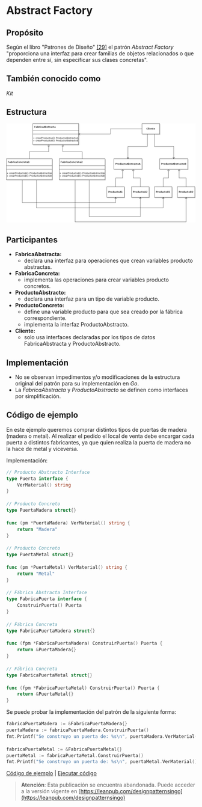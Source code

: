 # Abstract Factory

## Propósito

Según el libro "Patrones de Diseño" [\[29\]](../../../recursos.md) el patrón _Abstract Factory_ "proporciona una interfaz para crear familias de objetos relacionados o que dependen entre sí, sin especificar sus clases concretas".

## También conocido como

_Kit_

## Estructura

![](../../../.gitbook/assets/abstractfactory.png)

## Participantes

* **FabricaAbstracta:**
  * declara una interfaz para operaciones que crean variables producto abstractas.
* **FabricaConcreta:**
  * implementa las operaciones para crear variables producto concretos.
* **ProductoAbstracto:**
  * declara una interfaz para un tipo de variable producto.
* **ProductoConcreto:**
  * define una variable producto para que sea creado por la fábrica correspondiente.
  * implementa la interfaz ProductoAbstracto.
* **Cliente:**
  * solo usa interfaces declaradas por los tipos de datos FabricaAbstracta y ProductoAbstracto.

## Implementación

* No se observan impedimentos y/o modificaciones de la estructura original del patrón para su implementación en _Go_.
* La _FabricaAbstracta_ y _ProductoAbstracto_ se definen como interfaces por simplificación.

## Código de ejemplo

En este ejemplo queremos comprar distintos tipos de puertas de madera \(madera o metal\). Al realizar el pedido el local de venta debe encargar cada puerta a distintos fabricantes, ya que quien realiza la puerta de madera no la hace de metal y viceversa.

Implementación:

```go
// Producto Abstracto Interface
type Puerta interface {
    VerMaterial() string
}

// Producto Concreto
type PuertaMadera struct{}

func (pm *PuertaMadera) VerMaterial() string {
    return "Madera"
}

// Producto Concreto
type PuertaMetal struct{}

func (pm *PuertaMetal) VerMaterial() string {
    return "Metal"
}

// Fábrica Abstracta Interface
type FabricaPuerta interface {
    ConstruirPuerta() Puerta
}

// Fábrica Concreta
type FabricaPuertaMadera struct{}

func (fpm *FabricaPuertaMadera) ConstruirPuerta() Puerta {
    return &PuertaMadera{}
}

// Fábrica Concreta
type FabricaPuertaMetal struct{}

func (fpm *FabricaPuertaMetal) ConstruirPuerta() Puerta {
    return &PuertaMetal{}
}
```

Se puede probar la implementación del patrón de la siguiente forma:

```go
fabricaPuertaMadera := &FabricaPuertaMadera{}
puertaMadera := fabricaPuertaMadera.ConstruirPuerta()
fmt.Printf("Se construyo un puerta de: %s\n", puertaMadera.VerMaterial())

fabricaPuertaMetal := &FabricaPuertaMetal{}
puertaMetal := fabricaPuertaMetal.ConstruirPuerta()
fmt.Printf("Se construyo un puerta de: %s\n", puertaMetal.VerMaterial())
```

[Código de ejemplo](https://github.com/danielspk/designpatternsingo/tree/master/patrones/creacionales/abstractfactory) \| [Ejecutar código](https://play.golang.org/p/8yy8vp4cDD5)



> **Atención**: Esta publicación se encuentra abandonada. Puede acceder a la versión vigente en [https://leanpub.com/designpatternsingo](https://leanpub.com/designpatternsingo)

